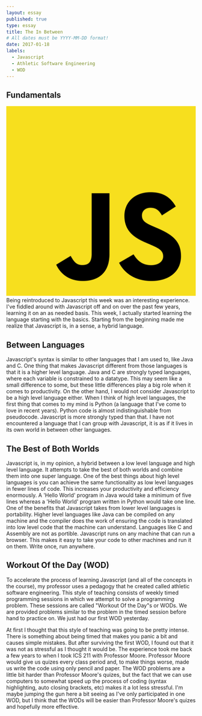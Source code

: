 ```yaml
---
layout: essay
published: true
type: essay
title: The In Between
# All dates must be YYYY-MM-DD format!
date: 2017-01-18
labels:
  - Javascript
  - Athletic Software Engineering
  - WOD
---
```


## Fundamentals

<img class="ui small right floated rounded image" src="../images/the-in-between-1.png">Being reintroduced to Javascript this week was an interesting experience. I've fiddled around with Javascript off and on over the past few years, learning it on an as needed basis. This week, I actually started learning the language starting with the basics. Starting from the beginning made me realize that Javascript is, in a sense, a hybrid language. 

## Between Languages

Javascript's syntax is similar to other languages that I am used to, like Java and C. One thing that makes Javascript different from those languages is that it is a higher level language. Java and C are strongly typed languages, where each variable is constrained to a datatype. This may seem like a small difference to some, but these little differences play a big role when it comes to productivity. On the other hand, I would not consider Javascript to be a high level language either. When I think of high level languages, the first thing that comes to my mind is Python (a language that I've come to love in recent years). Python code is almost indistinguishable from pseudocode. Javascript is more strongly typed than that. I have not encountered a language that I can group with Javascript, it is as if it lives in its own world in between other languages.

## The Best of Both Worlds

Javascript is, in my opinion, a hybrid between a low level language and high level language. It attempts to take the best of both worlds and combine them into one super language. One of the best things about high level languages is you can achieve the same functionality as low level languages in fewer lines of code. This increases your productivity and efficiency enormously. A 'Hello World' program in Java would take a minimum of five lines whereas a 'Hello World' program written in Python would take one line. One of the benefits that Javascript takes from lower level languages is portability. Higher level languages like Java can be compiled on any machine and the compiler does the work of ensuring the code is translated into low level code that the machine can understand. Languages like C and Assembly are not as portible. Javascript runs on any machine that can run a browser. This makes it easy to take your code to other machines and run it on them. Write once, run anywhere.

## Workout Of the Day (WOD)

To accelerate the process of learning Javascript (and all of the concepts in the course), my professor uses a pedagogy that he created called athletic software engineering. This style of teaching consists of weekly timed programming sessions in which we attempt to solve a programming problem. These sessions are called "Workout Of the Day"s or WODs. We are provided problems similar to the problem in the timed session before hand to practice on. We just had our first WOD yesterday.

At first I thought that this style of teaching was going to be pretty intense. There is something about being timed that makes you panic a bit and causes simple mistakes. But after surviving the first WOD, I found out that it was not as stressful as I thought it would be. The experience took me back a few years to when I took ICS 211 with Professor Moore. Professor Moore would give us quizes every class period and, to make things worse, made us write the code using only pencil and paper. The WOD problems are a little bit harder than Professor Moore's quizes, but the fact that we can use computers to somewhat speed up the process of coding (syntax highlighting, auto closing brackets, etc) makes it a lot less stressful. I'm maybe jumping the gun here a bit seeing as I've only participated in one WOD, but I think that the WODs will be easier than Professor Moore's quizes and hopefully more effective.
